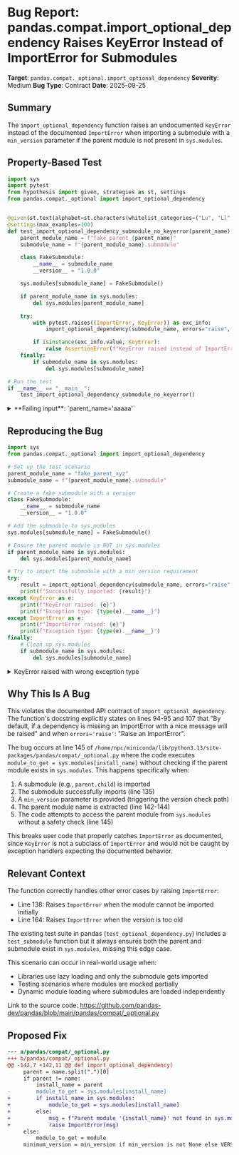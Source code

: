 # Bug Report: pandas.compat.import_optional_dependency Raises KeyError Instead of ImportError for Submodules

**Target**: `pandas.compat._optional.import_optional_dependency`
**Severity**: Medium
**Bug Type**: Contract
**Date**: 2025-09-25

## Summary

The `import_optional_dependency` function raises an undocumented `KeyError` instead of the documented `ImportError` when importing a submodule with a `min_version` parameter if the parent module is not present in `sys.modules`.

## Property-Based Test

```python
import sys
import pytest
from hypothesis import given, strategies as st, settings
from pandas.compat._optional import import_optional_dependency


@given(st.text(alphabet=st.characters(whitelist_categories=("Lu", "Ll", "Nd"), min_codepoint=ord('a')), min_size=5))
@settings(max_examples=100)
def test_import_optional_dependency_submodule_no_keyerror(parent_name):
    parent_module_name = f"fake_parent_{parent_name}"
    submodule_name = f"{parent_module_name}.submodule"

    class FakeSubmodule:
        __name__ = submodule_name
        __version__ = "1.0.0"

    sys.modules[submodule_name] = FakeSubmodule()

    if parent_module_name in sys.modules:
        del sys.modules[parent_module_name]

    try:
        with pytest.raises((ImportError, KeyError)) as exc_info:
            import_optional_dependency(submodule_name, errors="raise", min_version="0.0.1")

        if isinstance(exc_info.value, KeyError):
            raise AssertionError(f"KeyError raised instead of ImportError: {exc_info.value}")
    finally:
        if submodule_name in sys.modules:
            del sys.modules[submodule_name]

# Run the test
if __name__ == "__main__":
    test_import_optional_dependency_submodule_no_keyerror()
```

<details>

<summary>
**Failing input**: `parent_name='aaaaa'`
</summary>
```
Traceback (most recent call last):
  File "/home/npc/pbt/agentic-pbt/worker_/40/hypo.py", line 34, in <module>
    test_import_optional_dependency_submodule_no_keyerror()
    ~~~~~~~~~~~~~~~~~~~~~~~~~~~~~~~~~~~~~~~~~~~~~~~~~~~~~^^
  File "/home/npc/pbt/agentic-pbt/worker_/40/hypo.py", line 8, in test_import_optional_dependency_submodule_no_keyerror
    @settings(max_examples=100)
                   ^^^
  File "/home/npc/miniconda/lib/python3.13/site-packages/hypothesis/core.py", line 2124, in wrapped_test
    raise the_error_hypothesis_found
  File "/home/npc/pbt/agentic-pbt/worker_/40/hypo.py", line 27, in test_import_optional_dependency_submodule_no_keyerror
    raise AssertionError(f"KeyError raised instead of ImportError: {exc_info.value}")
AssertionError: KeyError raised instead of ImportError: 'fake_parent_aaaaa'
Falsifying example: test_import_optional_dependency_submodule_no_keyerror(
    parent_name='aaaaa',  # or any other generated value
)
```
</details>

## Reproducing the Bug

```python
import sys
from pandas.compat._optional import import_optional_dependency

# Set up the test scenario
parent_module_name = "fake_parent_xyz"
submodule_name = f"{parent_module_name}.submodule"

# Create a fake submodule with a version
class FakeSubmodule:
    __name__ = submodule_name
    __version__ = "1.0.0"

# Add the submodule to sys.modules
sys.modules[submodule_name] = FakeSubmodule()

# Ensure the parent module is NOT in sys.modules
if parent_module_name in sys.modules:
    del sys.modules[parent_module_name]

# Try to import the submodule with a min_version requirement
try:
    result = import_optional_dependency(submodule_name, errors="raise", min_version="0.0.1")
    print(f"Successfully imported: {result}")
except KeyError as e:
    print(f"KeyError raised: {e}")
    print(f"Exception type: {type(e).__name__}")
except ImportError as e:
    print(f"ImportError raised: {e}")
    print(f"Exception type: {type(e).__name__}")
finally:
    # Clean up sys.modules
    if submodule_name in sys.modules:
        del sys.modules[submodule_name]
```

<details>

<summary>
KeyError raised with wrong exception type
</summary>
```
KeyError raised: 'fake_parent_xyz'
Exception type: KeyError
```
</details>

## Why This Is A Bug

This violates the documented API contract of `import_optional_dependency`. The function's docstring explicitly states on lines 94-95 and 107 that "By default, if a dependency is missing an ImportError with a nice message will be raised" and when `errors='raise'`: "Raise an ImportError".

The bug occurs at line 145 of `/home/npc/miniconda/lib/python3.13/site-packages/pandas/compat/_optional.py` where the code executes `module_to_get = sys.modules[install_name]` without checking if the parent module exists in `sys.modules`. This happens specifically when:

1. A submodule (e.g., `parent.child`) is imported
2. The submodule successfully imports (line 135)
3. A `min_version` parameter is provided (triggering the version check path)
4. The parent module name is extracted (line 142-144)
5. The code attempts to access the parent module from `sys.modules` without a safety check (line 145)

This breaks user code that properly catches `ImportError` as documented, since `KeyError` is not a subclass of `ImportError` and would not be caught by exception handlers expecting the documented behavior.

## Relevant Context

The function correctly handles other error cases by raising `ImportError`:
- Line 138: Raises `ImportError` when the module cannot be imported initially
- Line 164: Raises `ImportError` when the version is too old

The existing test suite in pandas (`test_optional_dependency.py`) includes a `test_submodule` function but it always ensures both the parent and submodule exist in `sys.modules`, missing this edge case.

This scenario can occur in real-world usage when:
- Libraries use lazy loading and only the submodule gets imported
- Testing scenarios where modules are mocked partially
- Dynamic module loading where submodules are loaded independently

Link to the source code: https://github.com/pandas-dev/pandas/blob/main/pandas/compat/_optional.py

## Proposed Fix

```diff
--- a/pandas/compat/_optional.py
+++ b/pandas/compat/_optional.py
@@ -142,7 +142,11 @@ def import_optional_dependency(
     parent = name.split(".")[0]
     if parent != name:
         install_name = parent
-        module_to_get = sys.modules[install_name]
+        if install_name in sys.modules:
+            module_to_get = sys.modules[install_name]
+        else:
+            msg = f"Parent module '{install_name}' not found in sys.modules for submodule '{name}'"
+            raise ImportError(msg)
     else:
         module_to_get = module
     minimum_version = min_version if min_version is not None else VERSIONS.get(parent)
```